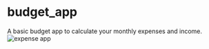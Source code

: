 # budget_app
A basic budget app to calculate your monthly expenses and income.
![expense app](https://user-images.githubusercontent.com/77098533/160773500-733fabea-5e7a-4f1d-bf8b-ee34f90ba543.png)
